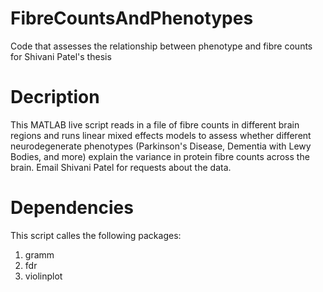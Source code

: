 # FibreCountsAndPhenotypes
Code that assesses the relationship between phenotype and fibre counts for Shivani Patel's thesis

# Decription 
This MATLAB live script reads in a file of fibre counts in different brain regions and runs linear mixed effects models to assess whether different neurodegenerate phenotypes (Parkinson's Disease, Dementia with Lewy Bodies, and more) explain the variance in protein fibre counts across the brain. Email Shivani Patel for requests about the data.

# Dependencies
This script calles the following packages:
1. gramm
2. fdr
3. violinplot
